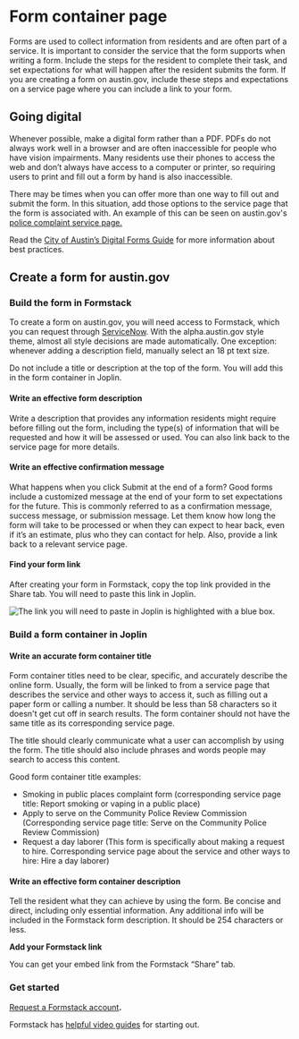 # Form container page

Forms are used to collect information from residents and are often part of a service. It is important to consider the service that the form supports when writing a form. Include the steps for the resident to complete their task, and set expectations for what will happen after the resident submits the form. If you are creating a form on austin.gov, include these steps and expectations on a service page where you can include a link to your form.

## Going digital

Whenever possible, make a digital form rather than a PDF. PDFs do not always work well in a browser and are often inaccessible for people who have vision impairments. Many residents use their phones to access the web and don’t always have access to a computer or printer, so requiring users to print and fill out a form by hand is also inaccessible. 

There may be times when you can offer more than one way to fill out and submit the form. In this situation, add those options to the service page that the form is associated with.  An example of this can be seen on austin.gov's [police complaint service page.](https://alpha.austin.gov/en/police-oversight/file-a-complaint-about-an-austin-police-officer/)

Read the [City of Austin’s Digital Forms Guide](https://city-of-austin.gitbook.io/digital-forms-guide/) for more information about best practices.

## Create a form for austin.gov

### Build the form in Formstack

To create a form on austin.gov, you will need access to Formstack, which you can request through [ServiceNow](https://gcc01.safelinks.protection.outlook.com/?url=https%3A%2F%2Fatx.service-now.com%2Fsp&data=02%7C01%7CSarah.Rigdon%40austintexas.gov%7C1706252d70084477b7f308d7ab3fe6b6%7C5c5e19f6a6ab4b45b1d0be4608a9a67f%7C0%7C0%7C637166163247336510&sdata=RbK2N291YLu5A0qeWBmqwxAyDKi1pRhMOjMb1COnTdA%3D&reserved=0). With the alpha.austin.gov style theme, almost all style decisions are made automatically. One exception: whenever adding a description field, manually select an 18 pt text size.

Do not include a title or description at the top of the form. You will add this in the form container in Joplin.

#### **Write an effective form description**

Write a description that provides any information residents might require before filling out the form, including the type\(s\) of information that will be requested and how it will be assessed or used. You can also link back to the service page for more details. 

#### Write an effective confirmation message

What happens when you click Submit at the end of a form? Good forms include a customized message at the end of your form to set expectations for the future. This is commonly referred to as a confirmation message, success message, or submission message. Let them know how long the form will take to be processed or when they can expect to hear back, even if it’s an estimate, plus who they can contact for help. Also, provide a link back to a relevant service page.

#### Find your form link

After creating your form in Formstack, copy the top link provided in the Share tab. You will need to paste this link in Joplin.

![The link you will need to paste in Joplin is highlighted with a blue box.](../../.gitbook/assets/screen-shot-2020-03-04-at-10.01.10-am.png)

### Build a form container in Joplin

#### **Write an accurate form container title** 

Form container titles need to be clear, specific, and accurately describe the online form. Usually, the form will be linked to from a service page that describes the service and other ways to access it, such as filling out a paper form or calling a number. It should be less than 58 characters so it doesn't get cut off in search results. The form container should not have the same title as its corresponding service page. 

The title should clearly communicate what a user can accomplish by using the form. The title should also include phrases and words people may search to access this content. 

Good form container title examples: 

* Smoking in public places complaint form \(corresponding service page title: Report smoking or vaping in a public place\)
* Apply to serve on the Community Police Review Commission \(Corresponding service page title: Serve on the Community Police Review Commission\)
* Request a day laborer \(This form is specifically about making a request to hire. Corresponding service page about the service and other ways to hire: Hire a day laborer\)

#### Write an effective form container description

Tell the resident what they can achieve by using the form. Be concise and direct, including only essential information. Any additional info will be included in the Formstack form description. It should be 254 characters or less.

**Add your Formstack link**

You can get your embed link from the Formstack “Share” tab.

### Get started

[Request a Formstack account](http://atx.service-now.com/sp)**.**

Formstack has [helpful video guides](https://cityofaustin.formstack.com/admin/learn/dashboard?sso=5e5fc05baa3a7) for starting out.





